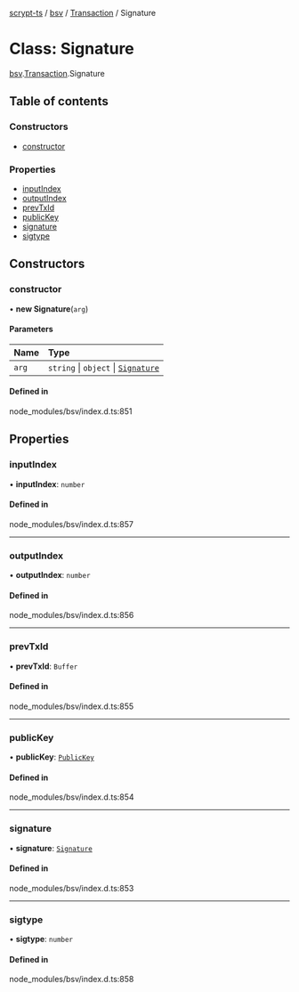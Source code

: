 [scrypt-ts](../README.md) / [bsv](../modules/bsv.md) / [Transaction](../modules/bsv.Transaction.md) / Signature

# Class: Signature

[bsv](../modules/bsv.md).[Transaction](../modules/bsv.Transaction.md).Signature

## Table of contents

### Constructors

- [constructor](bsv.Transaction.Signature.md#constructor)

### Properties

- [inputIndex](bsv.Transaction.Signature.md#inputindex)
- [outputIndex](bsv.Transaction.Signature.md#outputindex)
- [prevTxId](bsv.Transaction.Signature.md#prevtxid)
- [publicKey](bsv.Transaction.Signature.md#publickey)
- [signature](bsv.Transaction.Signature.md#signature)
- [sigtype](bsv.Transaction.Signature.md#sigtype)

## Constructors

### constructor

• **new Signature**(`arg`)

#### Parameters

| Name | Type |
| :------ | :------ |
| `arg` | `string` \| `object` \| [`Signature`](bsv.Transaction.Signature.md) |

#### Defined in

node_modules/bsv/index.d.ts:851

## Properties

### inputIndex

• **inputIndex**: `number`

#### Defined in

node_modules/bsv/index.d.ts:857

___

### outputIndex

• **outputIndex**: `number`

#### Defined in

node_modules/bsv/index.d.ts:856

___

### prevTxId

• **prevTxId**: `Buffer`

#### Defined in

node_modules/bsv/index.d.ts:855

___

### publicKey

• **publicKey**: [`PublicKey`](bsv.PublicKey.md)

#### Defined in

node_modules/bsv/index.d.ts:854

___

### signature

• **signature**: [`Signature`](bsv.crypto.Signature.md)

#### Defined in

node_modules/bsv/index.d.ts:853

___

### sigtype

• **sigtype**: `number`

#### Defined in

node_modules/bsv/index.d.ts:858

